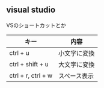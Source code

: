 ﻿## visual studio
VSのショートカットとか

|キー|内容|
|--|--|
|ctrl + u|小文字に変換|
|ctrl + shift + u|大文字に変換|
|ctrl + r, ctrl + w|スペース表示|
